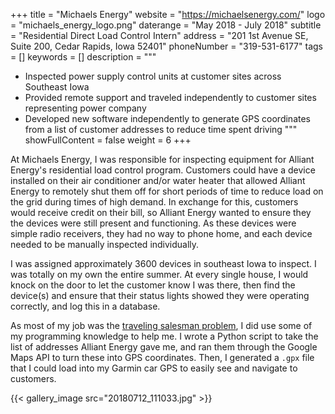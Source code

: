 +++
title = "Michaels Energy"
website = "https://michaelsenergy.com/"
logo = "michaels_energy_logo.png"
daterange = "May 2018 - July 2018"
subtitle = "Residential Direct Load Control Intern"
address = "201 1st Avenue SE, Suite 200, Cedar Rapids, Iowa 52401"
phoneNumber = "319-531-6177"
tags = []
keywords = []
description = """
- Inspected power supply control units at customer sites across Southeast Iowa
- Provided remote support and traveled independently to customer sites representing power company
- Developed new software independently to generate GPS coordinates from a list of customer addresses to reduce time spent driving
"""
showFullContent = false
weight = 6
+++

At Michaels Energy, I was responsible for inspecting equipment for Alliant Energy's
residential load control program. Customers could have a device installed on their
air conditioner and/or water heater that allowed Alliant Energy to remotely shut
them off for short periods of time to reduce load on the grid during
times of high demand. In exchange for this, customers would receive credit on their
bill, so Alliant Energy wanted to ensure they the devices were still present
and functioning. As these devices were simple radio receivers, they had
no way to phone home, and each device needed to be manually inspected individually.

I was assigned approximately 3600 devices in southeast Iowa to inspect. I was totally
on my own the entire summer. At every single house, I would knock on the door to let
the customer know I was there, then find the device(s) and ensure that their status
lights showed they were operating correctly, and log this in a database.

As most of my job was the
[traveling salesman problem](https://en.wikipedia.org/wiki/Travelling_salesman_problem),
I did use some of my programming knowledge to help me. I wrote a Python script
to take the list of addresses Alliant Energy gave me, and ran them through the Google
Maps API to turn these into GPS coordinates. Then, I generated a `.gpx` file
that I could load into my Garmin car GPS to easily see and navigate to customers.

{{< gallery_image src="20180712_111033.jpg" >}}
